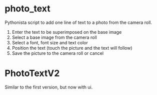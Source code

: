 photo_text
==========

Pythonista script to add one line of text to a photo from the camera roll.

1. Enter the text to be superimposed on the base image
2. Select a base image from the camera roll
3. Select a font, font size and text color
4. Position the text (touch the picture and the text will follow)
5. Save the picture to the camera roll or cancel


PhotoTextV2
===========

Similar to the first version, but now with ui.
